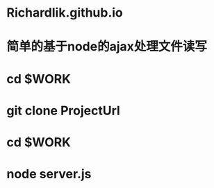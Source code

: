 # Richardlik.github.io
# 简单的基于node的ajax处理文件读写
# cd $WORK
# git clone ProjectUrl
# cd $WORK
# node server.js

